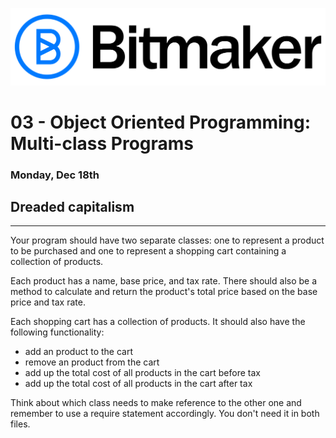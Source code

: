 ![Bitmaker](https://github.com/johncarlolopez/bitmaker-reference/blob/master/bitmakerlogo.svg)
# 03 - Object Oriented Programming: Multi-class Programs
### Monday, Dec 18th

## Dreaded capitalism
___
Your program should have two separate classes: one to represent a product to be purchased and one to represent a shopping cart containing a collection of products.

Each product has a name, base price, and tax rate. There should also be a method to calculate and return the product's total price based on the base price and tax rate.

Each shopping cart has a collection of products. It should also have the following functionality:

  * add an product to the cart
  * remove an product from the cart
  * add up the total cost of all products in the cart before tax
  * add up the total cost of all products in the cart after tax  

Think about which class needs to make reference to the other one and remember to use a require statement accordingly. You don't need it in both files.
